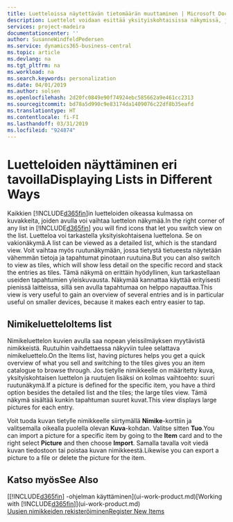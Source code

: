 ```yaml
---
title: Luetteloissa näytettävän tietomäärän muuttaminen | Microsoft Docs
description: Luettelot voidaan esittää yksityiskohtaisissa näkymissä, joista näet lisätietoja, tai ruutuina, joita on helppo silmäillä.
services: project-madeira
documentationcenter: ''
author: SusanneWindfeldPedersen
ms.service: dynamics365-business-central
ms.topic: article
ms.devlang: na
ms.tgt_pltfrm: na
ms.workload: na
ms.search.keywords: personalization
ms.date: 04/01/2019
ms.author: solsen
ms.openlocfilehash: 2d20fc0849e90f74924ebc585662a9e461cc2313
ms.sourcegitcommit: bd78a5d990c9e83174da1409076c22df8b35eafd
ms.translationtype: HT
ms.contentlocale: fi-FI
ms.lasthandoff: 03/31/2019
ms.locfileid: "924874"
---
```

# <a name="displaying-lists-in-different-ways"></a><span data-ttu-id="29525-103">Luetteloiden näyttäminen eri tavoilla</span><span class="sxs-lookup"><span data-stu-id="29525-103">Displaying Lists in Different Ways</span></span>
<span data-ttu-id="29525-104">Kaikkien [!INCLUDE[d365fin](includes/d365fin_md.md)]in luetteloiden oikeassa kulmassa on kuvakkeita, joiden avulla voi vaihtaa luettelon näkymää.</span><span class="sxs-lookup"><span data-stu-id="29525-104">In the right corner of any list in [!INCLUDE[d365fin](includes/d365fin_md.md)] you will find icons that let you switch view on the list.</span></span> <span data-ttu-id="29525-105">Luetteloa voi tarkastella yksityiskohtaisena luettelona. Se on vakionäkymä.</span><span class="sxs-lookup"><span data-stu-id="29525-105">A list can be viewed as a detailed list, which is the standard view.</span></span> <span data-ttu-id="29525-106">Voit vaihtaa myös ruutunäkymään, jossa tietystä tietueesta näytetään vähemmän tietoja ja tapahtumat pinotaan ruutuina.</span><span class="sxs-lookup"><span data-stu-id="29525-106">But you can also switch to view as tiles, which will show less detail on the specific record and stack the entries as tiles.</span></span> <span data-ttu-id="29525-107">Tämä näkymä on erittäin hyödyllinen, kun tarkastellaan useiden tapahtumien yleiskuvausta. Näkymää kannattaa käyttää erityisesti pienissä laitteissa, sillä sen avulla tapahtumaa on helppo napauttaa.</span><span class="sxs-lookup"><span data-stu-id="29525-107">This view is very useful to gain an overview of several entries and is in particular useful on smaller devices, because it makes each entry easier to tap.</span></span>

## <a name="items-list"></a><span data-ttu-id="29525-108">Nimikeluettelo</span><span class="sxs-lookup"><span data-stu-id="29525-108">Items list</span></span>
<span data-ttu-id="29525-109">Nimikeluettelon kuvien avulla saa nopean yleissilmäyksen myytävistä nimikkeistä. Ruutuihin vaihdettaessa näkyviin tulee selattava nimikeluettelo.</span><span class="sxs-lookup"><span data-stu-id="29525-109">On the Items list, having pictures helps you get a quick overview of what you sell and switching to the tiles gives you an item catalogue to browse through.</span></span> <span data-ttu-id="29525-110">Jos tietylle nimikkeelle on määritetty kuva, yksityiskohtaisen luettelon ja ruutujen lisäksi on kolmas vaihtoehto: suuri ruutunäkymä.</span><span class="sxs-lookup"><span data-stu-id="29525-110">If a picture is defined for the specific item, you have a third option besides the detailed list and the tiles; the large tiles view.</span></span> <span data-ttu-id="29525-111">Tämä näkymä sisältää kunkin tapahtuman suuret kuvat.</span><span class="sxs-lookup"><span data-stu-id="29525-111">This view displays large pictures for each entry.</span></span>

<span data-ttu-id="29525-112">Voit tuoda kuvan tietylle nimikkeelle siirtymällä **Nimike**-korttiin ja valitsemalla oikealla puolella olevan **Kuva**-kohdan. Valitse sitten **Tuo**.</span><span class="sxs-lookup"><span data-stu-id="29525-112">You can import a picture for a specific item by going to the **Item** card and to the right select **Picture** and then choose **Import**.</span></span> <span data-ttu-id="29525-113">Samalla tavalla voit viedä kuvan tiedostoon tai poistaa kuvan nimikkeestä.</span><span class="sxs-lookup"><span data-stu-id="29525-113">Likewise you can export a picture to a file or delete the picture for the item.</span></span>  

## <a name="see-also"></a><span data-ttu-id="29525-114">Katso myös</span><span class="sxs-lookup"><span data-stu-id="29525-114">See Also</span></span>
<span data-ttu-id="29525-115">[[!INCLUDE[d365fin](includes/d365fin_md.md)] -ohjelman käyttäminen](ui-work-product.md)</span><span class="sxs-lookup"><span data-stu-id="29525-115">[Working with [!INCLUDE[d365fin](includes/d365fin_md.md)]](ui-work-product.md)</span></span>  
[<span data-ttu-id="29525-116">Uusien nimikkeiden rekisteröiminen</span><span class="sxs-lookup"><span data-stu-id="29525-116">Register New Items</span></span>](inventory-how-register-new-items.md)  

